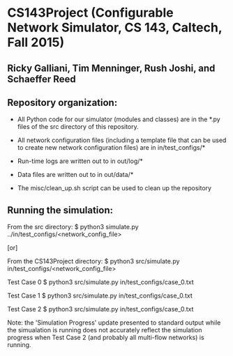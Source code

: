 # CS143Project (Configurable Network Simulator, CS 143, Caltech, Fall 2015)
## Ricky Galliani, Tim Menninger, Rush Joshi, and Schaeffer Reed

## Repository organization: 

- All Python code for our simulator (modules and classes) are in the
*.py files of the src directory of this repository.

- All network configuration files (including a template file that can be 
used to create new network configuration files) are in in/test_configs/*

- Run-time logs are written out to in out/log/*

- Data files are written out to in out/data/*

- The misc/clean_up.sh script can be used to clean up the repository

## Running the simulation:

From the src directory:
$ python3 simulate.py ../in/test_configs/<network_config_file>

[or]

From the CS143Project directory:
$ python3 src/simulate.py in/test_configs/<network_config_file>

Test Case 0
$ python3 src/simulate.py in/test_configs/case_0.txt

Test Case 1
$ python3 src/simulate.py in/test_configs/case_0.txt

Test Case 2
$ python3 src/simulate.py in/test_configs/case_0.txt

Note: the 'Simulation Progress' update presented to standard output while
the simualation is running does not accurately reflect the simulation 
progress when Test Case 2 (and probably all multi-flow networks) is running.
